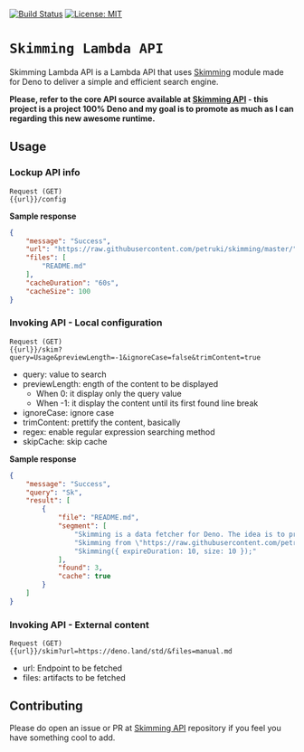 [![Build Status](https://travis-ci.com/petruki/skimming.svg?branch=master)](https://travis-ci.com/github/petruki/skimming)
[![License: MIT](https://img.shields.io/badge/License-MIT-yellow.svg)](https://opensource.org/licenses/MIT)

# `Skimming Lambda API `

Skimming Lambda API is a Lambda API that uses [Skimming](https://github.com/petruki/skimming) module made for Deno to deliver a simple and efficient search engine.

**Please, refer to the core API source available at [Skimming API](https://github.com/petruki/skimming-api) - this project is a project 100% Deno and my goal is to promote as much as I can regarding this new awesome runtime.**

## Usage

### Lockup API info
```
Request (GET)
{{url}}/config
```
**Sample response**
```json
{
    "message": "Success",
    "url": "https://raw.githubusercontent.com/petruki/skimming/master/",
    "files": [
        "README.md"
    ],
    "cacheDuration": "60s",
    "cacheSize": 100
}
```

### Invoking API - Local configuration
```
Request (GET)
{{url}}/skim?query=Usage&previewLength=-1&ignoreCase=false&trimContent=true
```
 - query: value to search
 - previewLength: ength of the content to be displayed
   - When 0: it display only the query value
   - When -1: it display the content until its first found line break
 - ignoreCase: ignore case
 - trimContent: prettify the content, basically
 - regex: enable regular expression searching method
 - skipCache: skip cache
 
**Sample response**
```json
{
    "message": "Success",
    "query": "Sk",
    "result": [
        {
            "file": "README.md",
            "segment": [
                "Skimming is a data fetcher for Deno. The idea is to provide a simple and efficient module to fetch content.",
                "Skimming from \"https://raw.githubusercontent.com/petruki/skimming/v1.0.0/mod.ts\";",
                "Skimming({ expireDuration: 10, size: 10 });"
            ],
            "found": 3,
            "cache": true
        }
    ]
}
```

### Invoking API - External content
```
Request (GET)
{{url}}/skim?url=https://deno.land/std/&files=manual.md
```
 - url: Endpoint to be fetched
 - files: artifacts to be fetched

## Contributing
Please do open an issue or PR at [Skimming API](https://github.com/petruki/skimming-api) repository if you feel you have something cool to add.